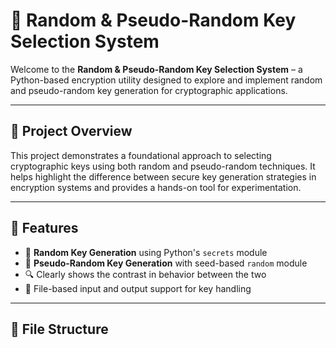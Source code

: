 # 🔐 Random & Pseudo-Random Key Selection System

Welcome to the **Random & Pseudo-Random Key Selection System** – a Python-based encryption utility designed to explore and implement random and pseudo-random key generation for cryptographic applications.

---

## 🚀 Project Overview

This project demonstrates a foundational approach to selecting cryptographic keys using both random and pseudo-random techniques. It helps highlight the difference between secure key generation strategies in encryption systems and provides a hands-on tool for experimentation.

---

## 🧠 Features

- 🎲 **Random Key Generation** using Python's `secrets` module
- 🤖 **Pseudo-Random Key Generation** with seed-based `random` module
- 🔍 Clearly shows the contrast in behavior between the two
- 📂 File-based input and output support for key handling

---

## 📁 File Structure

